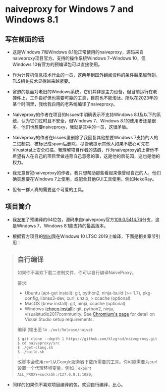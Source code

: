 # naiveproxy for Windows 7 and Windows 8.1

## 写在前面的话
* 这是Windows 7和Windows 8.1能正常使用的naiveproxy，源码来自naiveproxy项目官方。支持的操作系统Windows 7~Windows 10，但Windows 10有官方的预编译包可以直接使用。

* 作为计算机信息技术行业的一员，这两年到国外翻阅资料的条件越来越苛刻，TLS相关技术显得越来越紧要。

* 窘迫的是面对老旧的Windows系统，它们并非是主力设备，但目前运行在老硬件上，工作良好但也需要可靠的工具，目前也不能淘汰。所以在2023年的某个时间里，我给我自用的老系统编译了naiveproxy。

* Naiveproxy的作者在项目的Issues中明确表示不支持Windows 8.1及以下的系统，认为它们过时且不安全，但Windows 7、Windows 8.1的使用者还是很多，他们也想要naiveproxy，我就是其中的一员，这很矛盾。

* Naiveproxy的作者在Issues里删除了我回复其他想要Windows 7支持的人的二进制包，被标记成spam后删除，尽管我提示其他人如果不放心可先在Virustotal上安全扫描。我理解项目作者的洁癖，作为naiveproxy的上帝他不希望有人在自己的项目里做违背自己意愿的事，这是他的后花园，这也是他的权力。

* 我无意冒犯naiveproxy的作者，我只想帮助那些看起来像曾经自己的人，他们确实想要在Windows 7上使用，或配合其他GUI工具使用，例如NekoRay。

* 但有一群人真的需要这个可爱的工具。

## 项目简介
* 我[发布](https://github.com/PastelArtist/naiveproxy-for-Windows-7-and-Windows-8.1/releases)了预编译的64位包，源码来自naiveproxy官方[109.0.5414.74](https://github.com/klzgrad/naiveproxy/tree/109.0.5414.74)分支，这是Windows 7、Windows 8.1能支持的最高版本。

* 根据官方项目的[Wiki](https://github.com/klzgrad/naiveproxy/wiki/%E7%AE%80%E4%BD%93%E4%B8%AD%E6%96%87#%E8%87%AA%E8%A1%8C%E7%BC%96%E8%AF%91)我在Windows 10 LTSC 2019上编译，下面是相关章节引用：

>  ## 自行编译
> 
> 如果你不喜欢下载二进制文件，你可以自行编译NaïveProxy。
> 
> 要求:
> 
> * Ubuntu (apt-get install): git, python2, ninja-build (>= 1.7), pkg-config, libnss3-dev, curl, unzip, >  ccache (optional)
> * MacOS (brew install): git, ninja, ccache (optional)
> * Windows ([choco install](https://chocolatey.org/)): git, python2, ninja, visualstudio2017community. See [Chromium's page](https://chromium.googlesource.com/chromium/src/+/master/docs/windows_build_instructions.md#Visual-Studio) for detail on Visual Studio setup requirements.
> 
> 编译 (输出至 to `./out/Release/naive`):
> 
> ```
> $ git clone --depth 1 https://github.com/klzgrad/naiveproxy.git
> $ cd naiveproxy/src
> $ ./get-clang.sh
> $ ./build.sh
> ```
> 
> 改脚本会使用`curl`从Google服务器下载所需要的工具。你可能需要为curl设置一个代理环境变量，例如：`export ALL_PROXY=socks5h:/127.0.0.1:1080`。

* 同样的如果你不喜欢项目编译的包，欢迎自行编译，比心。
